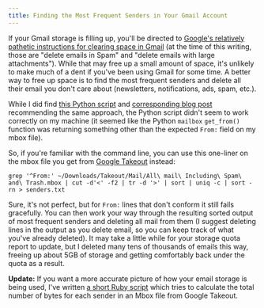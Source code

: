 ```yaml
---
title: Finding the Most Frequent Senders in Your Gmail Account
---
```

If your Gmail storage is filling up, you'll be directed to [Google's relatively pathetic instructions for clearing space in Gmail](https://support.google.com/drive/answer/6374270?hl=en) (at the time of this writing, those are "delete emails in Spam" and "delete emails with large attachments"). While that may free up a small amount of space, it's unlikely to make much of a dent if you've been using Gmail for some time. A better way to free up space is to find the most frequent senders and delete all their email you don't care about (newsletters, notifications, ads, spam, etc.).

While I did find [this Python script](https://github.com/adipasquale/mbox-sender-frequency) and [corresponding blog post](https://blog.dipasquale.fr/en/2018/12/02/leave-gmail-in-10-steps/) recommending the same approach, the Python script didn't seem to work correctly on my machine (it seemed like the Python `mailbox` `get_from()` function was returning something other than the expected `From:` field on my mbox file).

So, if you're familiar with the command line, you can use this one-liner on the mbox file you get from [Google Takeout](https://takeout.google.com/) instead:

    grep '^From:' ~/Downloads/Takeout/Mail/All\ mail\ Including\ Spam\ and\ Trash.mbox | cut -d'<' -f2 | tr -d '>' | sort | uniq -c | sort -rn > senders.txt

Sure, it's not perfect, but for `From:` lines that don't conform it still fails gracefully. You can then work your way through the resulting sorted output of most frequent senders and deleting all mail from them (I suggest deleting lines in the output as you delete email, so you can keep track of what you've already deleted). It may take a little while for your storage quota report to update, but I deleted many tens of thousands of emails this way, freeing up about 5GB of storage and getting comfortably back under the quota as a result.

**Update:** If you want a more accurate picture of how your email storage is being used, I've written [a short Ruby script](https://gist.github.com/ryanfb/7c587b77c47db4fa163cc2aa3b0bb96a) which tries to calculate the total number of bytes for each sender in an Mbox file from Google Takeout.
